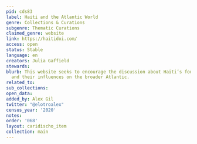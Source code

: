 ```yaml
---
pid: cds83
label: Haiti and the Atlantic World
genre: Collections & Curations
subgenre: Thematic Curations
claimed_genre: website
link: https://haitidoi.com/
access: open
status: Stable
language: en
creators: Julia Gaffield
stewards:
blurb: This website seeks to encourage the discussion about Haiti’s founding documents
  and their influences on the broader Atlantic.
related_to:
sub_collections:
open_data:
added_by: Alex Gil
twitter: "@elotroalex"
census_year: '2020'
notes:
order: '068'
layout: caridischo_item
collection: main
---
```

